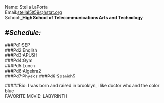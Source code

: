 Name: Stella LaPorta     
Email:stellal5059@hstat.org  
School:_**High School of Telecommunications Arts and Technology** 

#_**Schedule:**_  
---
###Pd1:SEP    
###Pd2:English    
###Pd3:APUSH    
###Pd4:Gym  
###Pd5:Lunch  
###Pd6:Algebra2  
###Pd7:Physics
###Pd8:Spanish5  

#####Bio: I was born and raised in brooklyn, i like doctor who and the color blue  
FAVORITE MOVIE: LABYRINTH